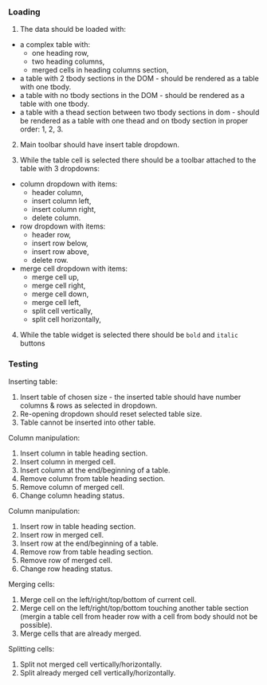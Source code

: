 ### Loading

1. The data should be loaded with:
  * a complex table with:
    - one heading row,
    - two heading columns,
    - merged cells in heading columns section,
  * a table with 2 tbody sections in the DOM - should be rendered as a table with one tbody.
  * a table with no tbody sections in the DOM - should be rendered as a table with one tbody.
  * a table with a thead section between two tbody sections in dom - should be rendered as a table with one thead and on tbody section in proper order: 1, 2, 3.

2. Main toolbar should have insert table dropdown.

3. While the table cell is selected there should be a toolbar attached to the table with 3 dropdowns:
  * column dropdown with items:
    - header column,
    - insert column left,
    - insert column right,
    - delete column.
  * row dropdown with items:
    - header row,
    - insert row below,
    - insert row above,
    - delete row.
  * merge cell dropdown with items:
    - merge cell up,
    - merge cell right,
    - merge cell down,
    - merge cell left,
    - split cell vertically,
    - split cell horizontally,

4. While the table widget is selected there should be `bold` and `italic` buttons

### Testing

Inserting table:

1. Insert table of chosen size - the inserted table should have number columns & rows as selected in dropdown.
2. Re-opening dropdown should reset selected table size.
3. Table cannot be inserted into other table.

Column manipulation:

1. Insert column in table heading section.
2. Insert column in merged cell.
3. Insert column at the end/beginning of a table.
4. Remove column from table heading section.
5. Remove column of merged cell.
6. Change column heading status.

Column manipulation:

1. Insert row in table heading section.
2. Insert row in merged cell.
3. Insert row at the end/beginning of a table.
4. Remove row from table heading section.
5. Remove row of merged cell.
6. Change row heading status.

Merging cells:

1. Merge cell on the left/right/top/bottom of current cell.
2. Merge cell on the left/right/top/bottom touching another table section (mergin a table cell from header row with a cell from body should not be possible).
3. Merge cells that are already merged.

Splitting cells:
1. Split not merged cell vertically/horizontally.
2. Split already merged cell vertically/horizontally.
